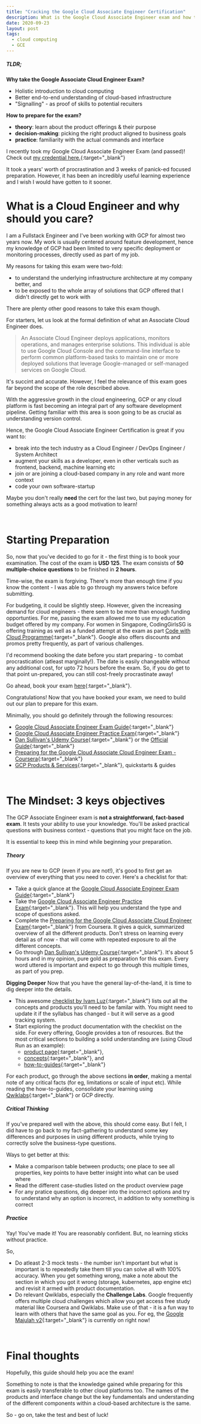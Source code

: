 ```yaml
---
title: "Cracking the Google Cloud Associate Engineer Certification"
description: What is the Google Cloud Associate Engineer exam and how to ace it?
date: 2020-09-23
layout: post
tags:
  - cloud computing
  - GCE
---
```


##### TLDR;

**Why take the Google Associate Cloud Engineer Exam?**

- Holistic introduction to cloud computing
- Better end-to-end understanding of cloud-based infrastructure
- "Signalling" - as proof of skills to potential recuiters

**How to prepare for the exam?**

- **theory**: learn about the product offerings & their purpose
- **decision-making**: picking the right product aligned to business goals
- **practice**: familiarity with the actual commands and interface

<div class='divider'></div>

I recently took my Google Cloud Associate Engineer Exam (and passed)! Check out [my credential here.](https://www.credential.net/2c22d5df-2091-4f8f-98f1-4db1eedc8504){:target="\_blank"}

It took a years' worth of procrastination and 3 weeks of panick-ed focused preparation. However, it has been an incredibly useful learning experience and I wish I would have gotten to it sooner.

# What is a Cloud Engineer and why should you care?

I am a Fullstack Engineer and I've been working with GCP for almost two years now. My work is usually centered around feature development, hence my knowledge of GCP had been limited to very specific deployment or monitoring processes, directly used as part of my job.

My reasons for taking this exam were two-fold:

- to understand the underlying infrastructure architecture at my company better, and
- to be exposed to the whole array of solutions that GCP offered that I didn't directly get to work with

There are plenty other good reasons to take this exam though.

For starters, let us look at the formal definition of what an Associate Cloud Engineer does.

> An Associate Cloud Engineer deploys applications, monitors operations, and manages enterprise solutions. This individual is able to use Google Cloud Console and the command-line interface to perform common platform-based tasks to maintain one or more deployed solutions that leverage Google-managed or self-managed services on Google Cloud.

It's succint and accurate. However, I feel the relevance of this exam goes far beyond the scope of the role described above.

With the aggressive growth in the cloud engineering, GCP or any cloud platform is fast becoming an integral part of any software development pipeline. Getting familiar with this area is soon going to be as crucial as understanding version control.

Hence, the Google Cloud Associate Engineer Certification is great if you want to:

- break into the tech industry as a Cloud Engineer / DevOps Engineer / System Architect
- augment your skills as a developer, even in other verticals such as frontend, backend, machine learning etc
- join or are joining a cloud-based company in any role and want more context
- code your own software-startup

Maybe you don't really **need** the cert for the last two, but paying money for something always acts as a good motivation to learn!

<br/>

# Starting Preparation

So, now that you've decided to go for it - the first thing is to book your examination. The cost of the exam is **USD 125**. The exam consists of **50 multiple-choice questions** to be finished in **2 hours**.

Time-wise, the exam is forgiving. There's more than enough time if you know the content - I was able to go through my answers twice before submitting.

For budgeting, it could be slightly steep. However, given the increasing demand for cloud engineers - there seem to be more than enough funding opportunties. For me, passing the exam allowed me to use my education budget offered by my company. For women in Singapore, CodingGirlsSG is offering training as well as a funded attempt at the exam as part [Code with Cloud Programme](https://cloud.codinggirls.sg/){:target="\_blank"}. Google also offers discounts and promos pretty frequently, as part of various challenges.

I'd recommend booking the date before you start preparing - to combat procrastication (atleast marginally!). The date is easily changeable without any additional cost, for upto 72 hours before the exam. So, if you do get to that point un-prepared, you can still cost-freely procrastinate away!

Go ahead, book your exam [here](https://www.webassessor.com/){:target="\_blank"}.

Congratulations! Now that you have booked your exam, we need to build out our plan to prepare for this exam.

Minimally, you should go definitely through the following resources:

- [Google Cloud Associate Engineer Exam Guide](https://cloud.google.com/certification/guides/cloud-engineer){:target="\_blank"}
- [Google Cloud Associate Engineer Practice Exam](https://cloud.google.com/certification/guides/cloud-engineer){:target="\_blank"}
- [Dan Sullivan's Udemy Course](https://www.udemy.com/course/google-certified-associate-cloud-engineer-2019-prep-course/){:target="\_blank"} or the [Official Guide](https://books.google.com.sg/books/about/Official_Google_Cloud_Certified_Associat.html?id=wwGQDwAAQBAJ&redir_esc=y){:target="\_blank"}
- [Preparing for the Google Cloud Associate Cloud Engineer Exam - Coursera](https://www.coursera.org/learn/preparing-cloud-associate-cloud-engineer-exam){:target="\_blank"}
- [GCP Products & Services](https://cloud.google.com/products){:target="\_blank"}, quickstarts & guides

<br/>

# The Mindset: 3 keys objectives

The GCP Associate Engineer exam is **not a straightforward, fact-based exam**. It tests your ability to use your knowledge. You'll be asked practical questions with business context - questions that you might face on the job.

It is essential to keep this in mind while beginning your preparation.

##### Theory

If you are new to GCP (even if you are not!), it's good to first get an overview of everything that you need to cover. Here's a checklist for that:

- Take a quick glance at the [Google Cloud Associate Engineer Exam Guide](https://cloud.google.com/certification/guides/cloud-engineer){:target="\_blank"}
- Take the [Google Cloud Associate Engineer Practice Exam](https://cloud.google.com/certification/guides/cloud-engineer){:target="\_blank"}. This will help you understand the type and scope of questions asked.
- Complete the [Preparing for the Google Cloud Associate Cloud Engineer Exam](https://www.coursera.org/learn/preparing-cloud-associate-cloud-engineer-exam){:target="\_blank"} from Coursera. It gives a quick, summarized overview of all the different products. Don't stress on learning every detail as of now - that will come with repeated exposure to all the different concepts.
- Go through [Dan Sullivan's Udemy Course](https://www.udemy.com/course/google-certified-associate-cloud-engineer-2019-prep-course/){:target="\_blank"}. It's about 5 hours and in my opinion, pure gold as preparation for this exam. Every word uttered is important and expect to go through this multiple times, as part of you prep.

**Digging Deeper**
Now that you have the general lay-of-the-land, it is time to dig deeper into the details.

- This awesome [checklist by Ivam Luz](https://docs.google.com/spreadsheets/d/1LUtqhOEjUMySCfn3zj8Arhzcmazr3vrPzy7VzJwIshE/edit#gid=1394988501){:target="\_blank"} lists out all the concepts and products you'll need to be familar with. You might need to update it if the syllabus has changed - but it will serve as a good tracking system.
- Start exploring the product documentation with the checklist on the side. For every offering, Google provides a ton of resources. But the most critical sections to building a solid understanding are (using Cloud Run as an example):
  - [product page](https://cloud.google.com/run){:target="\_blank"},
  - [concepts](https://cloud.google.com/run/docs/concepts){:target="\_blank"}, and
  - [how-to-guides](https://cloud.google.com/run/docs/how-to){:target="\_blank"}

For each product, go through the above sections **in order**, making a mental note of any critical facts (for eg, limitations or scale of input etc). While reading the how-to-guides, consolidate your learning using [Qwiklabs](qwiklabs.com){:target="\_blank"} or GCP directly.

##### Critical Thinking

If you've prepared well with the above, this should come easy. But I felt, I did have to go back to my fact-gathering to understand some key differences and purposes in using different products, while trying to correctly solve the business-type questions.

Ways to get better at this:

- Make a comparison table between products; one place to see all properties, key points to have better insight into what can be used where
- Read the different case-studies listed on the product overview page
- For any pratice questions, dig deeper into the incorrect options and try to understand why an option is incorrect, in addition to why something is correct

##### Practice

Yay! You've made it! You are reasonably confident. But, no learning sticks without practice.

So,

- Do atleast 2-3 mock tests - the number isn't important but what is important is to repeatedly take them till you can solve all with 100% accuracy. When you get something wrong, make a note about the section in which you got it wrong (storage, kubernetes, app engine etc) and revisit it armed with product documentation.
- Do relevant Qwiklabs, especially the **Challenge Labs**. Google frequently offers multiple cloud challenges which allow you get access free study material like Coursera and Qwiklabs. Make use of that - it is a fun way to learn with others that have the same goal as you. For eg, the [Google Majulah v2](https://events.withgoogle.com/majulahgcp-learn-data-analytics-using-google-cloud/){:target="\_blank"} is currently on right now!

<br />

# Final thoughts

Hopefully, this guide should help you ace the exam!

Something to note is that the knowledge gained while preparing for this exam is easily transferable to other cloud platforms too. The names of the products and interface change but the key fundamentals and understanding of the different components within a cloud-based architecture is the same.

So - go on, take the test and best of luck!

<br />
